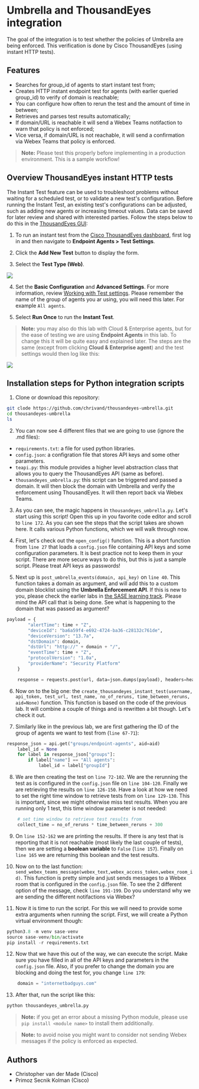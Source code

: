 # Umbrella and ThousandEyes integration 

The goal of the integration is to test whether the policies of Umbrella are being enforced. This verification is done by Cisco ThousandEyes (using instant HTTP tests).

## Features
* Searches for group_id of agents to start instant test from;
* Creates HTTP instant endpoint test for agents (with earlier queried group_id) to verify of domain is reachable;
* You can configure how often to rerun the test and the amount of time in between;
* Retrieves and parses test results automatically;
* If domain/URL is reachable it will send a Webex Teams notifaction to warn that policy is not enforced;
* Vice versa, if domain/URL is not reachable, it will send a confirmation via Webex Teams that policy is enforced.

> **Note:** Please test this properly before implementing in a production environment. This is a sample workflow!


## Overview ThousandEyes instant HTTP tests
The Instant Test feature can be used to troubleshoot problems without waiting for a scheduled test, or to validate a new test's configuration. Before running the Instant Test, an existing test's configurations can be adjusted, such as adding new agents or increasing timeout values. Data can be saved for later review and shared with interested parties. Follow the steps below to do this in the [ThousandEyes GUI](https://app.thousandeyes.com/):

1. To run an instant test from the [Cisco ThousandEyes dashboard](https://app.thousandeyes.com/), first log in and then navigate to **Endpoint Agents > Test Settings**.

2. Click the **Add New Test** button to display the form.

3. Select the **Test Type (Web)**.

![](screenshots/product-documentation_tests_working-with-instant-tests-2.png)

4. Set the **Basic Configuration** and **Advanced Settings**. For more information, review [Working with Test settings](https://docs.thousandeyes.com/product-documentation/tests/working-with-test-settings). Please remember the name of the group of agents you ar using, you will need this later. For example `All agents`.

5. Select **Run Once** to run the **Instant Test**.

> **Note:** you may also do this lab with Cloud & Enterprise agents, but for the ease of testing we are using **Endpoint Agents** in this lab. To change this it will be quite easy and explained later. The steps are the same (except from clicking **Cloud & Enterprise agent**) and the test settings would then log like this:

![](screenshots/product-documentation_tests_working-with-instant-tests-1.png)

## Installation steps for Python integration scripts

1. Clone or download this repository: 

```bash
git clode https://github.com/chrivand/thousandeyes-umbrella.git
cd thousandeyes-umbrella
ls
```

2. You can now see 4 different files that we are going to use (ignore the .md files):

* `requirements.txt`: a file for used python libraries.
* `config.json`: a configration file that stores API keys and some other parameters.
* `teapi.py`: this module provides a higher level abstraction class that allows you to query the ThousandEyes API (same as before).
* `thousandeyes_umbrella.py`: this script can be triggered and passed a domain. It will then block the domain with Umbrella and verify the enforcement using ThousandEyes. It will then report back via Webex Teams. 

3. As you can see, the magic happens in `thousandeyes_umbrella.py`. Let's start using this script! Open this up in you favorite code editor and scroll to `line 172`. As you can see the steps that the script takes are shown here. It calls various Python functions, which we will walk through now.

4. First, let's check out the `open_config()` function. This is a short function from `line 27` that loads a `config.json` file containing API keys and some configuration parameters. It is best practice not to keep them in your script. There are more secure ways to do this, but this is just a sample script. Please treat API keys as passwords!

5. Next up is `post_umbrella_events(domain, api_key)` on `line 40`. This function takes a domain as argument, and will add this to a custom domain blocklist using the **Umbrella Enforcement API**. If this is new to you, please check the earlier labs in [the SASE learning track](https://developer.cisco.com/learning/tracks/sase). Please mind the API call that is being done. See what is happening to the domain that was passed as argument?

```python
payload = {
        "alertTime": time + "Z",
        "deviceId": "ba6a59f4-e692-4724-ba36-c28132c761de",
        "deviceVersion": "13.7a",
        "dstDomain": domain,
        "dstUrl": "http://" + domain + "/",
        "eventTime": time + "Z",
        "protocolVersion": "1.0a",
        "providerName": "Security Platform"
    }

    response = requests.post(url, data=json.dumps(payload), headers=headers)
```

6. Now on to the big one: the `create_thousandeyes_instant_test(username, api_token, test_url, test_name, no_of_reruns, time_between_reruns, aid=None)` function. This function is based on the code of the previous lab. It will combine a couple of things and is rewritten a bit though. Let's check it out.

7. Similarly like in the previous lab, we are first gathering the ID of the group of agents we want to test from (`line 67-71`): 

```python
response_json = api.get("groups/endpoint-agents", aid=aid)
    label_id = None
    for label in response_json["groups"]:
        if label["name"] == "All agents":
            label_id = label["groupId"]
```

8. We are then creating the test on `line 72-102`. We are the rerunning the test as is configured in the `config.json` file on `line 104-120`. Finally we are retrieving the results on `line 126-150`. Have a look at how we need to set the right time window to retrieve tests from on `line 129-130`. This is important, since we might otherwise miss test results. When you are running only 1 test, this time window parameter is not needed:

```python
	# set time window to retrieve test results from
    collect_time = no_of_reruns * time_between_reruns + 300
```

9. On `line 152-162` we are printing the results. If there is any test that is reporting that it is not reachable (most likely the last couple of tests), then we are setting a **boolean variable** to `False` (`line 157`).  Finally on `line 165` we are returning this boolean and the test results.

10. Now on to the last function: `send_webex_teams_message(webex_text,webex_access_token,webex_room_id)`. This function is pretty simple and just sends messages to a Webex room that is configured in the `config.json` file. To see the 2 different option of the message, check `line 191-199`. Do you understand why we are sending the different notifactions via Webex? 

11. Now it is time to run the script. For this we will need to provide some extra arguments when running the script. First, we will create a Python virtual environment though:

```python
python3.8 -m venv sase-venv
source sase-venv/bin/activate
pip install -r requirements.txt
```

12. Now that we have this out of the way, we can execute the script. Make sure you have filled in all of the API keys and parameters in the `config.json` file. Also, if you prefer to change the domain you are blocking and doing the test for, you change `line 179`:

```python
    domain = "internetbadguys.com"
```

13. After that, run the script like this:

```python
python thousandeyes_umbrella.py
```

> **Note:** if you get an error about a missing Python module, please use `pip install <module name>` to install them additionally. 

> **Note:** to avoid noise you might want to consider not sending Webex messages if the policy is enforced as expected. 

## Authors
* Christopher van der Made (Cisco)
* Primoz Secnik Kolman (Cisco)